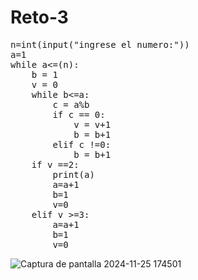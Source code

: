# Reto-3
<pre>
n=int(input("ingrese el numero:"))
a=1
while a<=(n):
    b = 1
    v = 0
    while b<=a:
	    c = a%b
	    if c == 0:
		    v = v+1
		    b = b+1
	    elif c !=0:
		    b = b+1
    if v ==2:
        print(a)
        a=a+1
        b=1
        v=0
    elif v >=3:
        a=a+1
        b=1
        v=0
</pre>
![Captura de pantalla 2024-11-25 174501](https://github.com/user-attachments/assets/9fec608a-acd1-495a-8698-e487fc1352cf)
